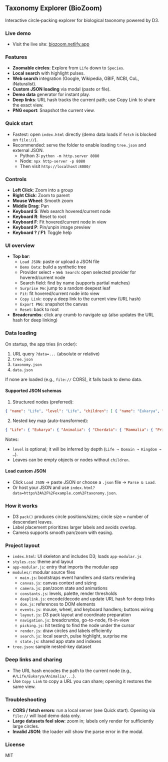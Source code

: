 ## Taxonomy Explorer (BioZoom)

Interactive circle‑packing explorer for biological taxonomy powered by D3.

### Live demo
- Visit the live site: [biozoom.netlify.app](https://biozoom.netlify.app/)

### Features
- **Zoomable circles**: Explore from `Life` down to `Species`.
- **Local search** with highlight pulses.
- **Web search** integration (Google, Wikipedia, GBIF, NCBI, CoL, iNaturalist).
- **Custom JSON loading** via modal (paste or file).
- **Demo data** generator for instant play.
- **Deep links**: URL hash tracks the current path; use Copy Link to share the exact view.
- **PNG export**: Snapshot the current view.
 

### Quick start
- Fastest: open `index.html` directly (demo data loads if `fetch` is blocked on `file://`).
- Recommended: serve the folder to enable loading `tree.json` and external JSON.
  - Python 3: `python -m http.server 8080`
  - Node: `npx http-server -p 8080`
  - Then visit `http://localhost:8080/`

### Controls
- **Left Click**: Zoom into a group
- **Right Click**: Zoom to parent
- **Mouse Wheel**: Smooth zoom
- **Middle Drag**: Pan
- **Keyboard S**: Web search hovered/current node
- **Keyboard R**: Reset to root
- **Keyboard F**: Fit hovered/current node in view
- **Keyboard P**: Pin/unpin image preview
- **Keyboard ? / F1**: Toggle help

### UI overview
- **Top bar**:
  - `Load JSON`: paste or upload a JSON file
  - `Demo Data`: build a synthetic tree
  - Provider select + `Web Search`: open selected provider for hovered/current node
  - Search field: find by name (supports partial matches)
  - `Surprise Me`: jump to a random deepest leaf
  - `Fit`: fit hovered/current node into view
  - `Copy Link`: copy a deep link to the current view (URL hash)
  - `Export PNG`: snapshot the canvas
  - `Reset`: back to root
- **Breadcrumbs**: click any crumb to navigate up (also updates the URL hash for deep linking)

### Data loading
On startup, the app tries (in order):
1) URL query `?data=...` (absolute or relative)
2) `tree.json`
3) `taxonomy.json`
4) `data.json`

If none are loaded (e.g., `file://` CORS), it falls back to demo data.

#### Supported JSON schemas
1) Structured nodes (preferred):
```json
{ "name": "Life", "level": "Life", "children": [ { "name": "Eukarya", "children": [...] } ] }
```
2) Nested key map (auto-transformed):
```json
{ "Life": { "Eukarya": { "Animalia": { "Chordata": { "Mammalia": { "Primates": { "Hominidae": { "Homo sapiens": {} }}}}}}} }
```

Notes:
- `level` is optional; it will be inferred by depth (`Life → Domain → Kingdom → …`).
- Leaves can be empty objects or nodes without `children`.

#### Load custom JSON
- Click `Load JSON` → paste JSON or choose a `.json` file → `Parse & Load`.
- Or host your JSON and use `index.html?data=https%3A%2F%2Fexample.com%2Ftaxonomy.json`.

### How it works
- D3 `pack()` produces circle positions/sizes; circle size ≈ number of descendant leaves.
- Label placement prioritizes larger labels and avoids overlap.
- Camera supports smooth pan/zoom with easing.

### Project layout
- `index.html`: UI skeleton and includes D3; loads `app-modular.js`
- `styles.css`: theme and layout
- `app-modular.js`: entry that imports the modular app
- `modules/`: modular source files
  - `main.js`: bootstraps event handlers and starts rendering
  - `canvas.js`: canvas context and sizing
  - `camera.js`: pan/zoom state and animations
  - `constants.js`: levels, palette, render thresholds
  - `deeplink.js`: encode/decode and update URL hash for deep links
  - `dom.js`: references to DOM elements
  - `events.js`: mouse, wheel, and keyboard handlers; buttons wiring
  - `layout.js`: D3 pack layout and coordinate preparation
  - `navigation.js`: breadcrumbs, go-to-node, fit-in-view
  - `picking.js`: hit testing to find the node under the cursor
  - `render.js`: draw circles and labels efficiently
  - `search.js`: local search, pulse highlight, surprise me
  - `state.js`: shared app state and indexes
- `tree.json`: sample nested-key dataset

### Deep links and sharing
- The URL hash encodes the path to the current node (e.g., `#/Life/Eukarya/Animalia/...`).
- Use `Copy Link` to copy a URL you can share; opening it restores the same view.

### Troubleshooting
- **CORS / fetch errors**: run a local server (see Quick start). Opening via `file://` will load demo data only.
- **Large datasets feel slow**: zoom in; labels only render for sufficiently large circles.
- **Invalid JSON**: the loader will show the parse error in the modal.

### License
MIT 


